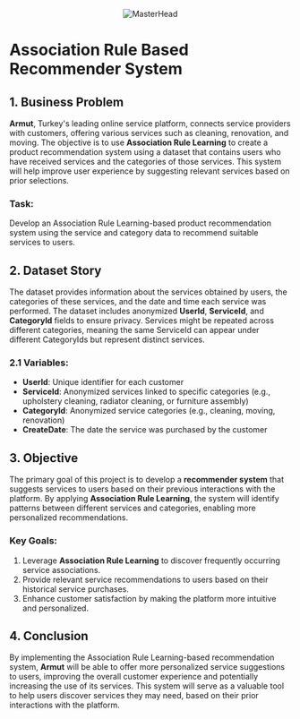 <p align="center">
    <img src="https://encrypted-tbn0.gstatic.com/images?q=tbn:ANd9GcQRyXkG7P3OMrWsLMmIwEmgu_T5c3xhdju2Vw&s" alt="MasterHead"/>
</p>

# Association Rule Based Recommender System

## 1. Business Problem

**Armut**, Turkey's leading online service platform, connects service providers with customers, offering various services such as cleaning, renovation, and moving. The objective is to use **Association Rule Learning** to create a product recommendation system using a dataset that contains users who have received services and the categories of those services. This system will help improve user experience by suggesting relevant services based on prior selections.

### Task:
Develop an Association Rule Learning-based product recommendation system using the service and category data to recommend suitable services to users.

## 2. Dataset Story

The dataset provides information about the services obtained by users, the categories of these services, and the date and time each service was performed. The dataset includes anonymized **UserId**, **ServiceId**, and **CategoryId** fields to ensure privacy. Services might be repeated across different categories, meaning the same ServiceId can appear under different CategoryIds but represent distinct services.

### 2.1 Variables:
- **UserId**: Unique identifier for each customer
- **ServiceId**: Anonymized services linked to specific categories (e.g., upholstery cleaning, radiator cleaning, or furniture assembly)
- **CategoryId**: Anonymized service categories (e.g., cleaning, moving, renovation)
- **CreateDate**: The date the service was purchased by the customer

## 3. Objective

The primary goal of this project is to develop a **recommender system** that suggests services to users based on their previous interactions with the platform. By applying **Association Rule Learning**, the system will identify patterns between different services and categories, enabling more personalized recommendations. 

### Key Goals:
1. Leverage **Association Rule Learning** to discover frequently occurring service associations.
2. Provide relevant service recommendations to users based on their historical service purchases.
3. Enhance customer satisfaction by making the platform more intuitive and personalized.

## 4. Conclusion

By implementing the Association Rule Learning-based recommendation system, **Armut** will be able to offer more personalized service suggestions to users, improving the overall customer experience and potentially increasing the use of its services. This system will serve as a valuable tool to help users discover services they may need, based on their prior interactions with the platform.
